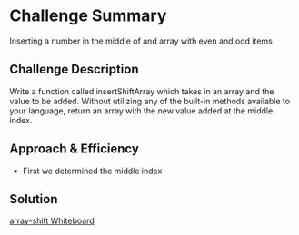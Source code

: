 # Challenge Summary
Inserting a number in the middle of and array with even and odd items

## Challenge Description
Write a function called insertShiftArray which takes in an array and the value to be added. Without utilizing any of the built-in methods available to your language, return an array with the new value added at the middle index.

## Approach & Efficiency
<!-- What approach did you take? Why? What is the Big O space/time for this approach? -->
- First we determined the middle index

## Solution
[array-shift Whiteboard](assets/array-shift.png)